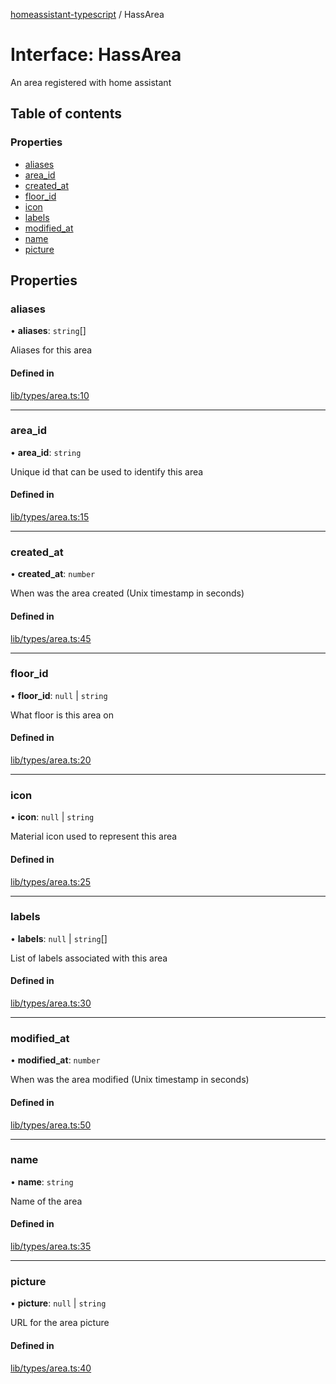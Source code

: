 [homeassistant-typescript](../README.md) / HassArea

# Interface: HassArea

An area registered with home assistant

## Table of contents

### Properties

- [aliases](HassArea.md#aliases)
- [area\_id](HassArea.md#area_id)
- [created\_at](HassArea.md#created_at)
- [floor\_id](HassArea.md#floor_id)
- [icon](HassArea.md#icon)
- [labels](HassArea.md#labels)
- [modified\_at](HassArea.md#modified_at)
- [name](HassArea.md#name)
- [picture](HassArea.md#picture)

## Properties

### aliases

• **aliases**: `string`[]

Aliases for this area

#### Defined in

[lib/types/area.ts:10](https://github.com/benwainwright/hass-ts/blob/01f576e/src/lib/types/area.ts#L10)

___

### area\_id

• **area\_id**: `string`

Unique id that can be used to identify this area

#### Defined in

[lib/types/area.ts:15](https://github.com/benwainwright/hass-ts/blob/01f576e/src/lib/types/area.ts#L15)

___

### created\_at

• **created\_at**: `number`

When was the area created (Unix timestamp in seconds)

#### Defined in

[lib/types/area.ts:45](https://github.com/benwainwright/hass-ts/blob/01f576e/src/lib/types/area.ts#L45)

___

### floor\_id

• **floor\_id**: ``null`` \| `string`

What floor is this area on

#### Defined in

[lib/types/area.ts:20](https://github.com/benwainwright/hass-ts/blob/01f576e/src/lib/types/area.ts#L20)

___

### icon

• **icon**: ``null`` \| `string`

Material icon used to represent this area

#### Defined in

[lib/types/area.ts:25](https://github.com/benwainwright/hass-ts/blob/01f576e/src/lib/types/area.ts#L25)

___

### labels

• **labels**: ``null`` \| `string`[]

List of labels associated with this area

#### Defined in

[lib/types/area.ts:30](https://github.com/benwainwright/hass-ts/blob/01f576e/src/lib/types/area.ts#L30)

___

### modified\_at

• **modified\_at**: `number`

When was the area modified (Unix timestamp in seconds)

#### Defined in

[lib/types/area.ts:50](https://github.com/benwainwright/hass-ts/blob/01f576e/src/lib/types/area.ts#L50)

___

### name

• **name**: `string`

Name of the area

#### Defined in

[lib/types/area.ts:35](https://github.com/benwainwright/hass-ts/blob/01f576e/src/lib/types/area.ts#L35)

___

### picture

• **picture**: ``null`` \| `string`

URL for the area picture

#### Defined in

[lib/types/area.ts:40](https://github.com/benwainwright/hass-ts/blob/01f576e/src/lib/types/area.ts#L40)
